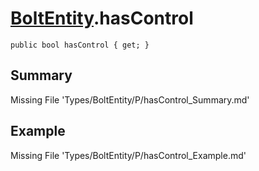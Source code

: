 # [BoltEntity](Types/BoltEntity.md).hasControl
`public bool hasControl { get; }`
## Summary
Missing File 'Types/BoltEntity/P/hasControl_Summary.md'
## Example
Missing File 'Types/BoltEntity/P/hasControl_Example.md'
